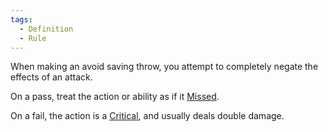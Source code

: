 ```yaml
---  
tags:  
  - Definition  
  - Rule  
---  
```

When making an avoid saving throw, you attempt to completely negate the effects of an attack.  
  
On a pass, treat the action or ability as if it [Missed](./Miss.md).  
  
On a fail, the action is a [Critical](./Critical.md), and usually deals double damage.